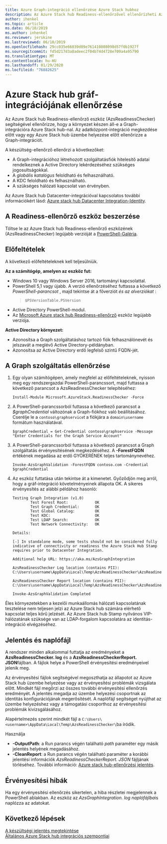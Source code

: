 ```yaml
---
title: Azure Graph-integráció ellenőrzése Azure Stack hubhoz
description: Az Azure Stack hub Readiness-ellenőrzővel ellenőrizheti Azure Stack hub Graph-integrációját.
author: ihenkel
ms.topic: article
ms.date: 06/10/2019
ms.author: inhenkel
ms.reviewer: jerskine
ms.lastreviewed: 06/10/2019
ms.openlocfilehash: 29cc035e66039d09e761410808098d57f0b1927f
ms.sourcegitcommit: fd5d217d3a8adeec2f04b74d4728e709a4a95790
ms.translationtype: MT
ms.contentlocale: hu-HU
ms.lasthandoff: 01/29/2020
ms.locfileid: "76882625"
---
```

# <a name="validate-graph-integration-for-azure-stack-hub"></a>Azure Stack hub gráf-integrációjának ellenőrzése

Az Azure Stack hub Readiness-ellenőrző eszköz (AzsReadinessChecker) segítségével ellenőrizze, hogy a környezet készen áll-e a Graph-integrációra Azure Stack hub-nal. Az adatközpont-integráció megkezdése előtt vagy egy Azure Stack hub üzembe helyezése előtt ellenőrizze a Graph-integrációt.

A készültség-ellenőrző ellenőrzi a következőket:

* A Graph-integrációhoz létrehozott szolgáltatásfiók hitelesítő adatai rendelkeznek a Active Directory lekérdezéséhez szükséges jogosultságokkal.
* A *globális katalógus* feloldható és felhasználható.
* A KDC feloldható és felhasználható.
* A szükséges hálózati kapcsolat van érvényben.

Az Azure Stack hub Datacenter-integrációval kapcsolatos további információkért lásd: [Azure stack hub Datacenter Integration-Identity](azure-stack-integrate-identity.md).

## <a name="get-the-readiness-checker-tool"></a>A Readiness-ellenőrző eszköz beszerzése

Töltse le az Azure Stack hub Readiness-ellenőrző eszközének (AzsReadinessChecker) legújabb verzióját a [PowerShell-Galéria](https://aka.ms/AzsReadinessChecker).

## <a name="prerequisites"></a>Előfeltételek

A következő előfeltételeknek kell teljesülniük.

**Az a számítógép, amelyen az eszköz fut:**

* Windows 10 vagy Windows Server 2016, tartományi kapcsolattal.
* PowerShell 5,1 vagy újabb. A verzió ellenőrzéséhez futtassa a következő *PowerShell-parancsot* , majd tekintse át a főverziót *és az alverziókat* :  
   > `$PSVersionTable.PSVersion`
* Active Directory PowerShell-modul.
* Az [Microsoft Azure stack hub Readiness-ellenőrző](https://aka.ms/AzsReadinessChecker) eszköz legújabb verziója.

**Active Directory környezet:**

* Azonosítsa a Graph szolgáltatáshoz tartozó fiók felhasználónevét és jelszavát a meglévő Active Directory-példányban.
* Azonosítsa az Active Directory erdő legfelső szintű FQDN-jét.

## <a name="validate-the-graph-service"></a>A Graph szolgáltatás ellenőrzése

1. Egy olyan számítógépen, amely megfelel az előfeltételeknek, nyisson meg egy rendszergazdai PowerShell-parancssort, majd futtassa a következő parancsot a AzsReadinessChecker telepítéséhez:

     `Install-Module Microsoft.AzureStack.ReadinessChecker -Force`

1. A PowerShell-parancssorból futtassa a következő parancsot a *$graphCredential* változónak a Graph-fiókhoz való beállításához. Cserélje le a `contoso\graphservice`t a fiókjára a `domain\username` formátum használatával.

    `$graphCredential = Get-Credential contoso\graphservice -Message "Enter Credentials for the Graph Service Account"`

1. A PowerShell-parancssorból futtassa a következő parancsot a Graph szolgáltatás érvényesítésének megkezdéséhez. A **-ForestFQDN** értékének megadása az erdő GYÖKERÉNEK teljes tartománynevéhez.

     `Invoke-AzsGraphValidation -ForestFQDN contoso.com -Credential $graphCredential`

1. Az eszköz futtatása után tekintse át a kimenetet. Győződjön meg arról, hogy a gráf-integráció követelményeinek állapota OK. A sikeres érvényesítés az alábbi példához hasonló:

    ```
    Testing Graph Integration (v1.0)
            Test Forest Root:            OK
            Test Graph Credential:       OK
            Test Global Catalog:         OK
            Test KDC:                    OK
            Test LDAP Search:            OK
            Test Network Connectivity:   OK

    Details:

    [-] In standalone mode, some tests should not be considered fully indicative of connectivity or readiness the Azure Stack Hub Stamp requires prior to Datacenter Integration.

    Additional help URL: https://aka.ms/AzsGraphIntegration

    AzsReadinessChecker Log location (contains PII): C:\Users\username\AppData\Local\Temp\AzsReadinessChecker\AzsReadinessChecker.log

    AzsReadinessChecker Report location (contains PII): C:\Users\username\AppData\Local\Temp\AzsReadinessChecker\AzsReadinessCheckerReport.json

    Invoke-AzsGraphValidation Completed
    ```

Éles környezetekben a kezelői munkaállomás hálózati kapcsolatának tesztelése nem teljesen jelzi az Azure Stack hub számára elérhető kapcsolat teljes körű jelzését. Az Azure Stack hub Stamp nyilvános VIP-hálózatának szüksége van az LDAP-forgalom kapcsolatára az identitás-integráció elvégzéséhez.

## <a name="report-and-log-file"></a>Jelentés és naplófájl

A rendszer minden alkalommal futtatja az eredményeket a **AzsReadinessChecker. log** és a **AzsReadinessCheckerReport. JSON**fájlban. A fájlok helye a PowerShell érvényesítési eredményeivel jelenik meg.

Az érvényesítési fájlok segítségével megoszthatja az állapotot az Azure Stack hub üzembe helyezése vagy az érvényesítési problémák vizsgálata előtt. Mindkét fájl megőrzi az összes további érvényesítési ellenőrzés eredményét. A jelentés megadja az üzembe helyezési csoportnak az identitás konfigurációjának megerősítését. A naplófájl segítséget nyújthat az üzembe helyezéshez vagy a támogatási csoporthoz az érvényesítési problémák kivizsgálásához.

Alapértelmezés szerint mindkét fájl a `C:\Users\<username>\AppData\Local\Temp\AzsReadinessChecker\`ba íródik.

Használja

* **-OutputPath**: a Run parancs végén található *path* paraméter egy másik jelentés helyének megadásához.
* **-CleanReport**: a Run parancs végén található paraméter a korábbi jelentési információk *AzsReadinessCheckerReport. JSON* fájljának törléséhez. További információ: [Azure stack hub-ellenőrzési jelentés](azure-stack-validation-report.md).

## <a name="validation-failures"></a>Érvényesítési hibák

Ha egy érvényesítési ellenőrzés sikertelen, a hiba részletei megjelennek a PowerShell ablakban. Az eszköz az *AzsGraphIntegration. log naplófájlba*is naplózza az adatokat.

## <a name="next-steps"></a>Következő lépések

[A készültségi jelentés megtekintése](azure-stack-validation-report.md)  
[Általános Azure Stack hub integrációs szempontjai](azure-stack-datacenter-integration.md)  
